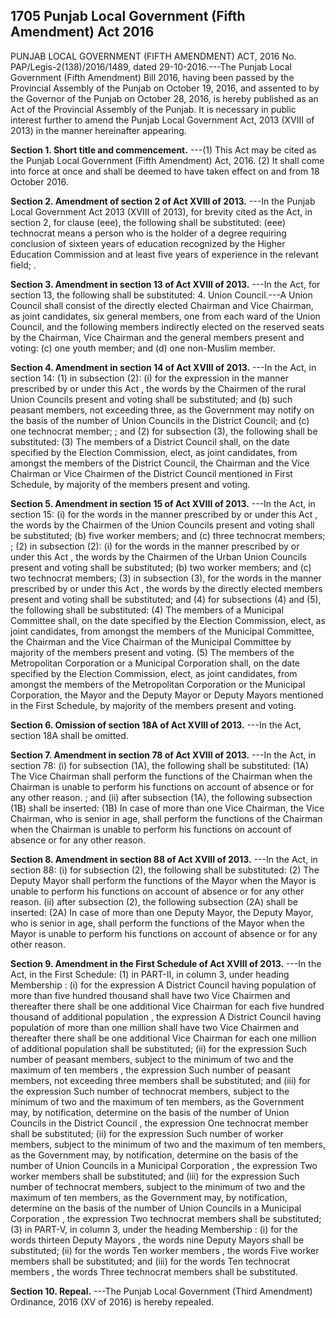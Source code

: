 ## 1705 Punjab Local Government (Fifth Amendment) Act 2016
 
PUNJAB LOCAL GOVERNMENT (FIFTH AMENDMENT) ACT, 2016
No. PAP/Legis-2(138)/2016/1489, dated 29-10-2016.---The Punjab Local Government (Fifth Amendment) Bill 2016, having been passed by the Provincial Assembly of the Punjab on October 19, 2016, and assented to by the Governor of the Punjab on October 28, 2016, is hereby published as an Act of the Provincial Assembly of the Punjab.
It is necessary in public interest further to amend the Punjab Local Government Act, 2013 (XVIII of 2013) in the manner hereinafter appearing.

**Section 1. Short title and commencement.**
---(1) This Act may be cited as the Punjab Local Government (Fifth Amendment) Act, 2016.
   (2) It shall come into force at once and shall be deemed to have taken effect on and from 18 October 2016.

 

**Section 2. Amendment of section 2 of Act XVIII of 2013.**
---In the Punjab Local Government Act 2013 (XVIII of 2013), for brevity cited as the Act, in section 2, for clause (eee), the following shall be substituted:
   (eee) technocrat means a person who is the holder of a degree requiring conclusion of sixteen years of education recognized by the Higher Education Commission and at least five years of experience in the relevant field; .

 

**Section 3. Amendment in section 13 of Act XVIII of 2013.**
---In the Act, for section 13, the following shall be substituted:
4. Union Council.---A Union Council shall consist of the directly elected Chairman and Vice Chairman, as joint candidates, six general members, one from each ward of the Union Council, and the following members indirectly elected on the reserved seats by the Chairman, Vice Chairman and the general members present and voting:
   (c) one youth member; and
   (d) one non-Muslim member.

 

**Section 4. Amendment in section 14 of Act XVIII of 2013.**
---In the Act, in section 14:
   (1) in subsection (2):
   (i) for the expression in the manner prescribed by or under this Act , the words by the Chairmen of the rural Union Councils present and voting shall be substituted; and
   (b) such peasant members, not exceeding three, as the Government may notify on the basis of the number of Union Councils in the District Council; and
   (c) one technocrat member; ; and
   (2) for subsection (3), the following shall be substituted:
   (3) The members of a District Council shall, on the date specified by the Election Commission, elect, as joint candidates, from amongst the members of the District Council, the Chairman and the Vice Chairman or Vice Chairmen of the District Council mentioned in First Schedule, by majority of the members present and voting.

 

**Section 5. Amendment in section 15 of Act XVIII of 2013.**
---In the Act, in section 15:
   (i) for the words in the manner prescribed by or under this Act , the words by the Chairmen of the Union Councils present and voting shall be substituted;
   (b) five worker members; and
   (c) three technocrat members; ;
   (2) in subsection (2):
   (i) for the words in the manner prescribed by or under this Act , the words by the Chairmen of the Urban Union Councils present and voting shall be substituted;
   (b) two worker members; and
   (c) two technocrat members;
   (3) in subsection (3), for the words in the manner prescribed by or under this Act , the words by the directly elected members present and voting shall be substituted; and
   (4) for subsections (4) and (5), the following shall be substituted:
   (4) The members of a Municipal Committee shall, on the date specified by the Election Commission, elect, as joint candidates, from amongst the members of the Municipal Committee, the Chairman and the Vice Chairman of the Municipal Committee by majority of the members present and voting.
   (5) The members of the Metropolitan Corporation or a Municipal Corporation shall, on the date specified by the Election Commission, elect, as joint candidates, from amongst the members of the Metropolitan Corporation or the Municipal Corporation, the Mayor and the Deputy Mayor or Deputy Mayors mentioned in the First Schedule, by majority of the members present and voting.

 

**Section 6. Omission of section 18A of Act XVIII of 2013.**
---In the Act, section 18A shall be omitted.

 

**Section 7. Amendment in section 78 of Act XVIII of 2013.**
---In the Act, in section 78:
   (i) for subsection (1A), the following shall be substituted:
   (1A) The Vice Chairman shall perform the functions of the Chairman when the Chairman is unable to perform his functions on account of absence or for any other reason. ; and
   (ii) after subsection (1A), the following subsection (1B) shall be inserted:
   (1B) In case of more than one Vice Chairman, the Vice Chairman, who is senior in age, shall perform the functions of the Chairman when the Chairman is unable to perform his functions on account of absence or for any other reason.

 

**Section 8. Amendment in section 88 of Act XVIII of 2013.**
---In the Act, in section 88:
   (i) for subsection (2), the following shall be substituted:
   (2) The Deputy Mayor shall perform the functions of the Mayor when the Mayor is unable to perform his functions on account of absence or for any other reason.
   (ii) after subsection (2), the following subsection (2A) shall be inserted:
   (2A) In case of more than one Deputy Mayor, the Deputy Mayor, who is senior in age, shall perform the functions of the Mayor when the Mayor is unable to perform his functions on account of absence or for any other reason.

 

**Section 9. Amendment in the First Schedule of Act XVIII of 2013.**
---In the Act, in the First Schedule:
   (1) in PART-II, in column 3, under heading Membership :
   (i) for the expression A District Council having population of more than five hundred thousand shall have two Vice Chairmen and thereafter there shall be one additional Vice Chairman for each five hundred thousand of additional population , the expression A District Council having population of more than one million shall have two Vice Chairmen and thereafter there shall be one additional Vice Chairman for each one million of additional population shall be substituted;
   (ii) for the expression Such number of peasant members, subject to the minimum of two and the maximum of ten members , the expression Such number of peasant members, not exceeding three members shall be substituted; and
   (iii) for the expression Such number of technocrat members, subject to the minimum of two and the maximum of ten members, as the Government may, by notification, determine on the basis of the number of Union Councils in the District Council , the expression One technocrat member shall be substituted;
   (ii) for the expression Such number of worker members, subject to the minimum of two and the maximum of ten members, as the Government may, by notification, determine on the basis of the number of Union Councils in a Municipal Corporation , the expression Two worker members shall be substituted; and
   (iii) for the expression Such number of technocrat members, subject to the minimum of two and the maximum of ten members, as the Government may, by notification, determine on the basis of the number of Union Councils in a Municipal Corporation , the expression Two technocrat members shall be substituted;
   (3) in PART-V, in column 3, under the heading Membership :
   (i) for the words thirteen Deputy Mayors , the words nine Deputy Mayors shall be substituted;
   (ii) for the words Ten worker members , the words Five worker members shall be substituted; and
   (iii) for the words Ten technocrat members , the words Three technocrat members shall be substituted.

 

**Section 10. Repeal.**
---The Punjab Local Government (Third Amendment) Ordinance, 2016 (XV of 2016) is hereby repealed.

